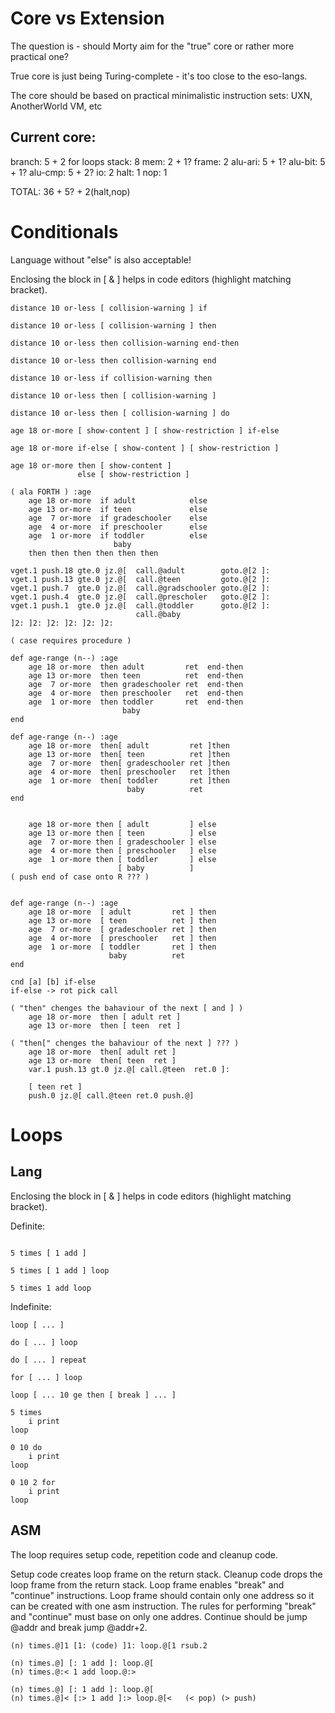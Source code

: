 # Core vs Extension

The question is - should Morty aim for the "true" core or rather more practical one?

True core is just being Turing-complete - it's too close to the eso-langs.

The core should be based on practical minimalistic instruction sets: UXN, AnotherWorld VM, etc


## Current core:

branch:  5 + 2 for loops
stack:   8
mem:     2 + 1?
frame:   2
alu-ari: 5 + 1?
alu-bit: 5 + 1?
alu-cmp: 5 + 2?
io:      2
halt:    1
nop:     1

TOTAL:   36 + 5? + 2(halt,nop)

# Conditionals

Language without "else" is also acceptable!

Enclosing the block in [ & ] helps in code editors (highlight matching bracket).

```
distance 10 or-less [ collision-warning ] if

distance 10 or-less [ collision-warning ] then

distance 10 or-less then collision-warning end-then

distance 10 or-less then collision-warning end

distance 10 or-less if collision-warning then

distance 10 or-less then [ collision-warning ]

distance 10 or-less then [ collision-warning ] do
```

```
age 18 or-more [ show-content ] [ show-restriction ] if-else

age 18 or-more if-else [ show-content ] [ show-restriction ] 

age 18 or-more then [ show-content ]
               else [ show-restriction ]
```

```
( ala FORTH ) :age
	age 18 or-more  if adult			else
	age 13 or-more  if teen				else
	age	 7 or-more  if gradeschooler	else
	age	 4 or-more  if preschooler		else
	age	 1 or-more  if toddler			else
				   	   baby			
	then then then then then then

vget.1 push.18 gte.0 jz.@[  call.@adult        goto.@[2 ]:
vget.1 push.13 gte.0 jz.@[  call.@teen         goto.@[2 ]:
vget.1 push.7  gte.0 jz.@[  call.@gradschooler goto.@[2 ]:
vget.1 push.4  gte.0 jz.@[  call.@prescholer   goto.@[2 ]:
vget.1 push.1  gte.0 jz.@[  call.@toddler      goto.@[2 ]:
                            call.@baby
]2: ]2: ]2: ]2: ]2: ]2: 

( case requires procedure )

def age-range (n--) :age
	age 18 or-more  then adult         ret  end-then
	age 13 or-more  then teen          ret  end-then
	age	 7 or-more  then gradeschooler ret  end-then
	age	 4 or-more  then preschooler   ret  end-then
	age	 1 or-more  then toddler       ret  end-then
				   	     baby
end

def age-range (n--) :age
	age 18 or-more  then[ adult         ret ]then
	age 13 or-more  then[ teen          ret ]then
	age	 7 or-more  then[ gradeschooler ret ]then
	age	 4 or-more  then[ preschooler   ret ]then
	age	 1 or-more  then[ toddler       ret ]then
				   	      baby          ret
end


	age 18 or-more then [ adult         ] else
	age 13 or-more then [ teen          ] else
	age	 7 or-more then [ gradeschooler ] else
	age	 4 or-more then [ preschooler   ] else
	age	 1 or-more then [ toddler       ] else
				   	    [ baby          ]
( push end of case onto R ??? )


def age-range (n--) :age
	age 18 or-more  [ adult         ret ] then
	age 13 or-more  [ teen          ret ] then
	age	 7 or-more  [ gradeschooler ret ] then
	age	 4 or-more  [ preschooler   ret ] then
	age	 1 or-more  [ toddler       ret ] then
				   	  baby          ret
end

cnd [a] [b] if-else
if-else -> rot pick call

( "then" chenges the bahaviour of the next [ and ] )
	age 18 or-more  then [ adult ret ]
	age 13 or-more  then [ teen  ret ]

( "then[" chenges the bahaviour of the next ] ??? )
	age 18 or-more  then[ adult ret ]
	age 13 or-more  then[ teen  ret ]
	var.1 push.13 gt.0 jz.@[ call.@teen  ret.0 ]:
	
	[ teen ret ]
	push.0 jz.@[ call.@teen ret.0 push.@]

```

# Loops

## Lang

Enclosing the block in [ & ] helps in code editors (highlight matching bracket).

Definite:
```

5 times [ 1 add ]

5 times [ 1 add ] loop

5 times 1 add loop

```

Indefinite:
```
loop [ ... ]

do [ ... ] loop

do [ ... ] repeat

for [ ... ] loop

loop [ ... 10 ge then [ break ] ... ]

```

```
5 times
	i print
loop

0 10 do
	i print
loop

0 10 2 for
	i print
loop

```

## ASM

The loop requires setup code, repetition code and cleanup code.

Setup code creates loop frame on the return stack.
Cleanup code drops the loop frame from the return stack.
Loop frame enables "break" and "continue" instructions.
Loop frame should contain only one address so it can be created with one asm instruction.
The rules for performing "break" and "continue" must base on only one addres.
Continue should be jump @addr and break jump @addr+2.

```
(n) times.@]1 [1: (code) ]1: loop.@[1 rsub.2
```


```
(n) times.@] [: 1 add ]: loop.@[
(n) times.@:< 1 add loop.@:>

(n) times.@] [: 1 add ]: loop.@[
(n) times.@]< [:> 1 add ]:> loop.@[<   (< pop) (> push)
```

